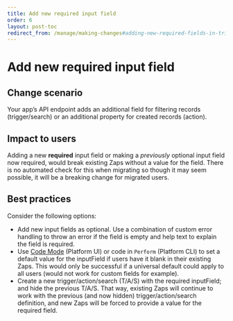 ```yaml
---
title: Add new required input field
order: 6
layout: post-toc
redirect_from: /manage/making-changes#adding-new-required-fields-in-triggeractionsearch
---
```


# Add new required input field

## Change scenario

Your app’s API endpoint adds an additional field for filtering records (trigger/search) or an additional property for created records (action).

## Impact to users

Adding a new **required** input field or making a _previously_ optional input field now required, would break existing Zaps without a value for the field. There is no automated check for this when migrating so though it may seem possible, it will be a breaking change for migrated users.

## Best practices

Consider the following options:

- Add new input fields as optional. Use a combination of custom error handling to throw an error if the field is empty and help text to explain the field is required.
- Use [Code Mode](https://platform.zapier.com/build/code-mode) (Platform UI) or code in `Perform` (Platform CLI) to set a default value for the inputField if users have it blank in their existing Zaps. This would only be successful if a universal default could apply to all users (would not work for custom fields for example).
- Create a new trigger/action/search (T/A/S) with the required inputField; and hide the previous T/A/S. That way, existing Zaps will continue to work with the previous (and now hidden) trigger/action/search definition, and new Zaps will be forced to provide a value for the required field.